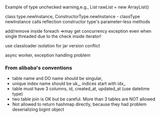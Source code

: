 Example of type unchecked warning,e.g.,  List<String> rawList = new ArrayList()

class type.newInstance, ConstructorType.newInstance - classType newInstance calls reflection constructor type's parameter-less methods

add/remove inside foreach =>may get concurrency exception even when single threaded due to the check inside iterator!

use classloader isolation for jar version conflict

async worker, exception handling problem

### From alibaba's conventions

* table name and DO name should be singular, 
* unique index name should be uk_, indices start with idx_
* table must have 3 columns, id, created_at, updated_at (use datetime type)
* two table join is OK but be careful. More than 3 tables are NOT allowed
* Not allowed to return hashmap directly, because they had problem deserializing bigint object



